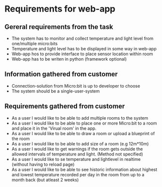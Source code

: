 # Requirements for web-app

## Gereral requirements from the task
* The system has to monitor and collect temperature and light level from one/multiple micro:bits
* Temperature and light level has to be displayed in some way in web-app
* Web-app hos to provide interface to place sensor location within room
* Web-app has to be writen in python (framework optional)

## Information gathered from customer
* Connection-solution from Micro:bit is up to developer to choose
* The system should be a single-user-system

## Requirements gathered from customer
* As a user I would like to be able to add multiple rooms to the system
* As a user I would like to be able to place one or more Micro:bit to a room and place it in the 'Virual room' in the app.
* As a user I would like to be able to draw a room or upload a blueprint of the room
* As a user I would like to be able to add size of a room (e.g 12m*10m)
* As a user I would like to get warnings if the room gets outside the allowed intervals of temperature and light. (Method not specified)
* As a user I would like to se temperature and lightlevel in realtime (without having to reload page)
* As a user I would like to be able to see historic information about highest and lowest temperature recorded per day in the room from up to a month back (but atleast 2 weeks)
